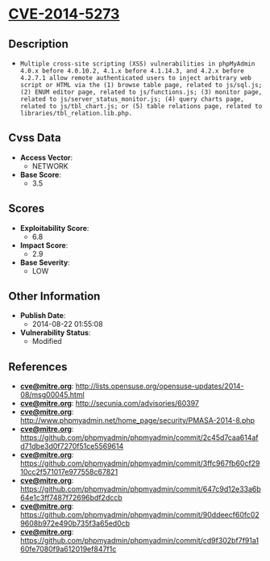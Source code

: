 
# [CVE-2014-5273](http://lists.opensuse.org/opensuse-updates/2014-08/msg00045.html)

## Description

- `Multiple cross-site scripting (XSS) vulnerabilities in phpMyAdmin 4.0.x before 4.0.10.2, 4.1.x before 4.1.14.3, and 4.2.x before 4.2.7.1 allow remote authenticated users to inject arbitrary web script or HTML via the (1) browse table page, related to js/sql.js; (2) ENUM editor page, related to js/functions.js; (3) monitor page, related to js/server_status_monitor.js; (4) query charts page, related to js/tbl_chart.js; or (5) table relations page, related to libraries/tbl_relation.lib.php.`

## Cvss Data

- **Access Vector**:
  - NETWORK
- **Base Score**:
  - 3.5

## Scores

- **Exploitability Score**:
  - 6.8
- **Impact Score**:
  - 2.9
- **Base Severity**:
  - LOW

## Other Information

- **Publish Date**:
  - 2014-08-22 01:55:08
- **Vulnerability Status**:
  - Modified

## References

- **cve@mitre.org**: http://lists.opensuse.org/opensuse-updates/2014-08/msg00045.html
- **cve@mitre.org**: http://secunia.com/advisories/60397
- **cve@mitre.org**: http://www.phpmyadmin.net/home_page/security/PMASA-2014-8.php
- **cve@mitre.org**: https://github.com/phpmyadmin/phpmyadmin/commit/2c45d7caa614afd71dbe3d0f7270f51ce5569614
- **cve@mitre.org**: https://github.com/phpmyadmin/phpmyadmin/commit/3ffc967fb60cf2910cc2f571017e977558c67821
- **cve@mitre.org**: https://github.com/phpmyadmin/phpmyadmin/commit/647c9d12e33a6b64e1c3ff7487f72696bdf2dccb
- **cve@mitre.org**: https://github.com/phpmyadmin/phpmyadmin/commit/90ddeecf60fc029608b972e490b735f3a65ed0cb
- **cve@mitre.org**: https://github.com/phpmyadmin/phpmyadmin/commit/cd9f302bf7f91a160fe7080f9a612019ef847f1c
